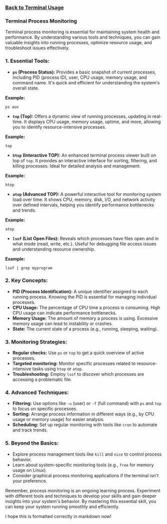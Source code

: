 ### [Back to Terminal Usage](../README.md)

### Terminal Process Monitoring

Terminal process monitoring is essential for maintaining system health and performance. By understanding various tools and techniques, you can gain valuable insights into running processes, optimize resource usage, and troubleshoot issues effectively.

### 1. Essential Tools:

* **`ps` (Process Status):** Provides a basic snapshot of current processes, including PID (process ID), user, CPU usage, memory usage, and command name. It's quick and efficient for understanding the system's overall state.

**Example:**

```
ps aux
```

* **`top` (Top):** Offers a dynamic view of running processes, updating in real-time. It displays CPU usage, memory usage, uptime, and more, allowing you to identify resource-intensive processes.

**Example:**

```
top
```

* **`htop` (Interactive TOP):** An enhanced terminal process viewer built on top of `top`. It provides an interactive interface for sorting, filtering, and killing processes. Ideal for detailed analysis and management.

**Example:**

```
htop
```

* **`atop` (Advanced TOP):** A powerful interactive tool for monitoring system load over time. It shows CPU, memory, disk, I/O, and network activity over defined intervals, helping you identify performance bottlenecks and trends.

**Example:**

```
atop
```

* **`lsof` (List Open Files):** Reveals which processes have files open and in what mode (read, write, etc.). Useful for debugging file access issues and understanding resource ownership.

**Example:**

```
lsof | grep myprogram
```

### 2. Key Concepts:

* **PID (Process Identification):** A unique identifier assigned to each running process. Knowing the PID is essential for managing individual processes.
* **CPU Usage:** The percentage of CPU time a process is consuming. High CPU usage can indicate performance bottlenecks.
* **Memory Usage:** The amount of memory a process is using. Excessive memory usage can lead to instability or crashes.
* **State:** The current state of a process (e.g., running, sleeping, waiting).

### 3. Monitoring Strategies:

* **Regular checks:** Use `ps` or `top` to get a quick overview of active processes.
* **Targeted monitoring:** Monitor specific processes related to resource-intensive tasks using `htop` or `atop`.
* **Troubleshooting:** Employ `lsof` to discover which processes are accessing a problematic file.

### 4. Advanced Techniques:

* **Filtering:** Use options like `-u` (user) or `-f` (full command) with `ps` and `top` to focus on specific processes.
* **Sorting:** Arrange process information in different ways (e.g., by CPU usage or memory usage) for easier analysis.
* **Scheduling:** Set up regular monitoring with tools like `cron` to automate and track trends.

### 5. Beyond the Basics:

* Explore process management tools like `kill` and `nice` to control process behavior.
* Learn about system-specific monitoring tools (e.g., `free` for memory usage on Linux).
* Consider graphical process monitoring applications if the terminal isn't your preference.

Remember, process monitoring is an ongoing learning process. Experiment with different tools and techniques to develop your skills and gain deeper insights into your system's behavior. By mastering this essential skill, you can keep your system running smoothly and efficiently.

I hope this is formatted correctly in markdown now!